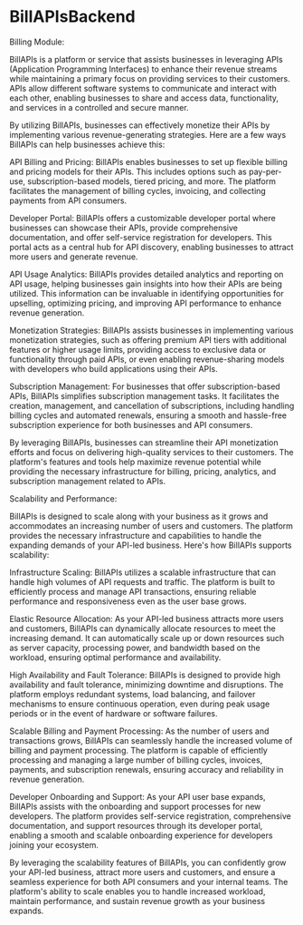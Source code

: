# BillAPIsBackend

Billing Module:

BillAPIs is a platform or service that assists businesses in leveraging APIs (Application Programming Interfaces) to enhance their revenue streams while maintaining a primary focus on providing services to their customers. APIs allow different software systems to communicate and interact with each other, enabling businesses to share and access data, functionality, and services in a controlled and secure manner.

By utilizing BillAPIs, businesses can effectively monetize their APIs by implementing various revenue-generating strategies. Here are a few ways BillAPIs can help businesses achieve this:

API Billing and Pricing: BillAPIs enables businesses to set up flexible billing and pricing models for their APIs. This includes options such as pay-per-use, subscription-based models, tiered pricing, and more. The platform facilitates the management of billing cycles, invoicing, and collecting payments from API consumers.

Developer Portal: BillAPIs offers a customizable developer portal where businesses can showcase their APIs, provide comprehensive documentation, and offer self-service registration for developers. This portal acts as a central hub for API discovery, enabling businesses to attract more users and generate revenue.

API Usage Analytics: BillAPIs provides detailed analytics and reporting on API usage, helping businesses gain insights into how their APIs are being utilized. This information can be invaluable in identifying opportunities for upselling, optimizing pricing, and improving API performance to enhance revenue generation.

Monetization Strategies: BillAPIs assists businesses in implementing various monetization strategies, such as offering premium API tiers with additional features or higher usage limits, providing access to exclusive data or functionality through paid APIs, or even enabling revenue-sharing models with developers who build applications using their APIs.

Subscription Management: For businesses that offer subscription-based APIs, BillAPIs simplifies subscription management tasks. It facilitates the creation, management, and cancellation of subscriptions, including handling billing cycles and automated renewals, ensuring a smooth and hassle-free subscription experience for both businesses and API consumers.

By leveraging BillAPIs, businesses can streamline their API monetization efforts and focus on delivering high-quality services to their customers. The platform's features and tools help maximize revenue potential while providing the necessary infrastructure for billing, pricing, analytics, and subscription management related to APIs.


Scalability and Performance:

BillAPIs is designed to scale along with your business as it grows and accommodates an increasing number of users and customers. The platform provides the necessary infrastructure and capabilities to handle the expanding demands of your API-led business. Here's how BillAPIs supports scalability:

Infrastructure Scaling: BillAPIs utilizes a scalable infrastructure that can handle high volumes of API requests and traffic. The platform is built to efficiently process and manage API transactions, ensuring reliable performance and responsiveness even as the user base grows.

Elastic Resource Allocation: As your API-led business attracts more users and customers, BillAPIs can dynamically allocate resources to meet the increasing demand. It can automatically scale up or down resources such as server capacity, processing power, and bandwidth based on the workload, ensuring optimal performance and availability.

High Availability and Fault Tolerance: BillAPIs is designed to provide high availability and fault tolerance, minimizing downtime and disruptions. The platform employs redundant systems, load balancing, and failover mechanisms to ensure continuous operation, even during peak usage periods or in the event of hardware or software failures.

Scalable Billing and Payment Processing: As the number of users and transactions grows, BillAPIs can seamlessly handle the increased volume of billing and payment processing. The platform is capable of efficiently processing and managing a large number of billing cycles, invoices, payments, and subscription renewals, ensuring accuracy and reliability in revenue generation.

Developer Onboarding and Support: As your API user base expands, BillAPIs assists with the onboarding and support processes for new developers. The platform provides self-service registration, comprehensive documentation, and support resources through its developer portal, enabling a smooth and scalable onboarding experience for developers joining your ecosystem.

By leveraging the scalability features of BillAPIs, you can confidently grow your API-led business, attract more users and customers, and ensure a seamless experience for both API consumers and your internal teams. The platform's ability to scale enables you to handle increased workload, maintain performance, and sustain revenue growth as your business expands.

